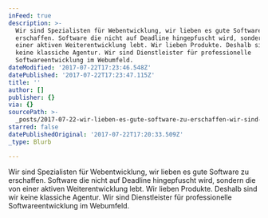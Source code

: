 ```yaml
---
inFeed: true
description: >-
  Wir sind Spezialisten für Webentwicklung, wir lieben es gute Software zu
  erschaffen. Software die nicht auf Deadline hingepfuscht wird, sondern die von
  einer aktiven Weiterentwicklung lebt. Wir lieben Produkte. Deshalb sind wir
  keine klassiche Agentur. Wir sind Dienstleister für professionelle
  Softwareentwicklung im Webumfeld.
dateModified: '2017-07-22T17:23:46.548Z'
datePublished: '2017-07-22T17:23:47.115Z'
title: ''
author: []
publisher: {}
via: {}
sourcePath: >-
  _posts/2017-07-22-wir-lieben-es-gute-software-zu-erschaffen-wir-sind-speziali.md
starred: false
datePublishedOriginal: '2017-07-22T17:20:33.509Z'
_type: Blurb

---
```

Wir sind Spezialisten für Webentwicklung, wir lieben es gute Software zu erschaffen. Software die nicht auf Deadline hingepfuscht wird, sondern die von einer aktiven Weiterentwicklung lebt. Wir lieben Produkte. Deshalb sind wir keine klassiche Agentur. Wir sind Dienstleister für professionelle Softwareentwicklung im Webumfeld.
